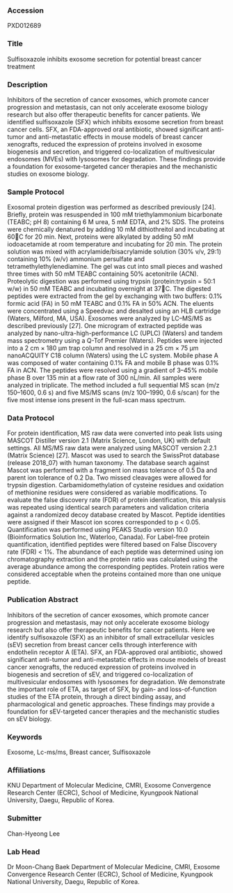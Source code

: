 ### Accession
PXD012689

### Title
Sulfisoxazole inhibits exosome secretion for potential breast cancer treatment

### Description
Inhibitors of the secretion of cancer exosomes, which promote cancer progression and metastasis, can not only accelerate exosome biology research but also offer therapeutic benefits for cancer patients. We identified sulfisoxazole (SFX) which inhibits exosome secretion from breast cancer cells. SFX, an FDA-approved oral antibiotic, showed significant anti-tumor and anti-metastatic effects in mouse models of breast cancer xenografts, reduced the expression of proteins involved in exosome biogenesis and secretion, and triggered co-localization of multivesicular endosomes (MVEs) with lysosomes for degradation. These findings provide a foundation for exosome-targeted cancer therapies and the mechanistic studies on exosome biology.

### Sample Protocol
Exosomal protein digestion was performed as described previously [24]. Briefly, protein was resuspended in 100 mM triethylammonium bicarbonate (TEABC; pH 8) containing 6 M urea, 5 mM EDTA, and 2% SDS. The proteins were chemically denatured by adding 10 mM dithiothreitol and incubating at 60C for 20 min. Next, proteins were alkylated by adding 50 mM iodoacetamide at room temperature and incubating for 20 min. The protein solution was mixed with acrylamide/bisacrylamide solution (30% v/v, 29:1) containing 10% (w/v) ammonium persulfate and tetramethylethylenediamine. The gel was cut into small pieces and washed three times with 50 mM TEABC containing 50% acetonitrile (ACN). Proteolytic digestion was performed using trypsin (protein:trypsin = 50:1 w/w) in 50 mM TEABC and incubating overnight at 37C. The digested peptides were extracted from the gel by exchanging with two buffers: 0.1% formic acid (FA) in 50 mM TEABC and 0.1% FA in 50% ACN. The eluents were concentrated using a Speedvac and desalted using an HLB cartridge (Waters, Milford, MA, USA). Exosomes were analyzed by LC–MS/MS as described previously [27]. One microgram of extracted peptide was analyzed by nano-ultra-high-performance LC (UPLC) (Waters) and tandem mass spectrometry using a Q-Tof Premier (Waters). Peptides were injected into a 2 cm × 180 μm trap column and resolved in a 25 cm × 75 μm nanoACQUITY C18 column (Waters) using the LC system. Mobile phase A was composed of water containing 0.1% FA and mobile B phase was 0.1% FA in ACN. The peptides were resolved using a gradient of 3–45% mobile phase B over 135 min at a flow rate of 300 nL/min. All samples were analyzed in triplicate. The method included a full sequential MS scan (m/z 150–1600, 0.6 s) and five MS/MS scans (m/z 100–1990, 0.6 s/scan) for the five most intense ions present in the full-scan mass spectrum.

### Data Protocol
For protein identification, MS raw data were converted into peak lists using MASCOT Distiller version 2.1 (Matrix Science, London, UK) with default settings. All MS/MS raw data were analyzed using MASCOT version 2.2.1 (Matrix Science) [27]. Mascot was used to search the SwissProt database (release 2018_07) with human taxonomy. The database search against Mascot was performed with a fragment ion mass tolerance of 0.5 Da and parent ion tolerance of 0.2 Da. Two missed cleavages were allowed for trypsin digestion. Carbamidomethylation of cysteine residues and oxidation of methionine residues were considered as variable modifications. To evaluate the false discovery rate (FDR) of protein identification, this analysis was repeated using identical search parameters and validation criteria against a randomized decoy database created by Mascot. Peptide identities were assigned if their Mascot ion scores corresponded to p < 0.05. Quantification was performed using PEAKS Studio version 10.0 (Bioinformatics Solution Inc, Waterloo, Canada). For Label-free protein quantification, identified peptides were filtered based on False Discovery rate (FDR) < 1%. The abundance of each peptide was determined using ion chromatography extraction and the protein ratio was calculated using the average abundance among the corresponding peptides. Protein ratios were considered acceptable when the proteins contained more than one unique peptide.

### Publication Abstract
Inhibitors of the secretion of cancer exosomes, which promote cancer progression and metastasis, may not only accelerate exosome biology research but also offer therapeutic benefits for cancer patients. Here we identify sulfisoxazole (SFX) as an inhibitor of small extracellular vesicles (sEV) secretion from breast cancer cells through interference with endothelin receptor A (ETA). SFX, an FDA-approved oral antibiotic, showed significant anti-tumor and anti-metastatic effects in mouse models of breast cancer xenografts, the reduced expression of proteins involved in biogenesis and secretion of sEV, and triggered co-localization of multivesicular endosomes with lysosomes for degradation. We demonstrate the important role of ETA, as target of SFX, by gain- and loss-of-function studies of the ETA protein, through a direct binding assay, and pharmacological and genetic approaches. These findings may provide a foundation for sEV-targeted cancer therapies and the mechanistic studies on sEV biology.

### Keywords
Exosome, Lc-ms/ms, Breast cancer, Sulfisoxazole

### Affiliations
KNU
Department of Molecular Medicine, CMRI, Exosome Convergence Research Center (ECRC), School of Medicine, Kyungpook National University, Daegu, Republic of Korea.

### Submitter
Chan-Hyeong Lee

### Lab Head
Dr Moon-Chang Baek
Department of Molecular Medicine, CMRI, Exosome Convergence Research Center (ECRC), School of Medicine, Kyungpook National University, Daegu, Republic of Korea.


